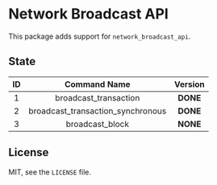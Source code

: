 # Network Broadcast API

This package adds support for `network_broadcast_api`.

## State

| **ID** | **Command Name** | **Version** |
| :-: | :-: | :-: |
| 1 | broadcast_transaction | **DONE** |
| 2 | broadcast_transaction_synchronous | **DONE** |
| 3 | broadcast_block | **NONE** |

## License

MIT, see the `LICENSE` file.

